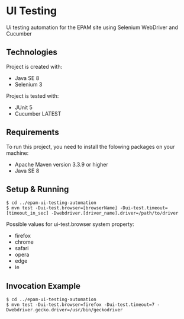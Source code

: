 # UI Testing
Ui testing automation for the EPAM site using Selenium WebDriver and Cucumber

## Technologies
Project is created with:
* Java SE 8
* Selenium 3

Project is tested with:
* JUnit 5
* Cucumber LATEST

## Requirements
To run this project, you need to install the folowing packages on your machine:
* Apache Maven version 3.3.9 or higher
* Java SE 8

## Setup & Running
```
$ cd ../epam-ui-testing-automation
$ mvn test -Dui-test.browser=[browserName] -Dui-test.timeout=[timeout_in_sec] -Dwebdriver.[driver_name].driver=/path/to/driver
```
Possible values for ui-test.browser system property: 
* firefox
* chrome
* safari
* opera
* edge
* ie


## Invocation Example
```
$ cd ../epam-ui-testing-automation
$ mvn test -Dui-test.browser=firefox -Dui-test.timeout=7 -Dwebdriver.gecko.driver=/usr/bin/geckodriver
```

